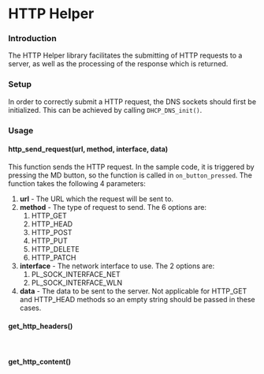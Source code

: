 # HTTP Helper

### Introduction<br />

The HTTP Helper library facilitates the submitting of HTTP requests to a server, as well as the processing of the response which is returned.

### Setup<br />

In order to correctly submit a HTTP request, the DNS sockets should first be initialized. This can be achieved by calling `DHCP_DNS_init()`.  

### Usage<br />

#### http_send_request(url, method, interface, data)<br />

This function sends the HTTP request. In the sample code, it is triggered by pressing the MD button, so the function is called in `on_button_pressed`. The function takes the following 4 parameters:

1. **url** - The URL which the request will be sent to.
2. **method** - The type of request to send. The 6 options are:
   1. HTTP_GET
   2. HTTP_HEAD
   3. HTTP_POST
   4. HTTP_PUT
   5. HTTP_DELETE
   6. HTTP_PATCH
3. **interface** - The network interface to use. The 2 options are:
   1. PL_SOCK_INTERFACE_NET
   2. PL_SOCK_INTERFACE_WLN
4. **data** - The data to be sent to the server. Not applicable for HTTP_GET and HTTP_HEAD methods so an empty string should be passed in these cases.<br />

#### get_http_headers()

<br />



#### get_http_content()<br />
